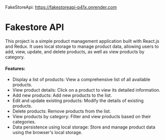 FakeStoreApi: https://fakestoreapi-p41x.onrender.com 

<h1>Fakestore API </h1>
This project is a simple product management application built with React.js and Redux. 
It uses local storage to manage product data, allowing users to add, view, update, and delete products, as well as view products by category.

<h4>Features:</h4>
<ul>
  <li>Display a list of products: View a comprehensive list of all available products.
  <li>View product details: Click on a product to view its detailed information.
  <li>Add new products: Add new products to the list.
  <li>Edit and update existing products: Modify the details of existing products.
  <li>Delete products: Remove products from the list.
  <li>View products by category: Filter and view products based on their categories.
  <li>Data persistence using local storage: Store and manage product data using the browser's local storage.
</ul>
